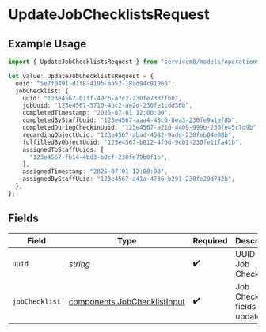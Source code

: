 # UpdateJobChecklistsRequest

## Example Usage

```typescript
import { UpdateJobChecklistsRequest } from "servicem8/models/operations";

let value: UpdateJobChecklistsRequest = {
  uuid: "5e7f0491-d1f8-419b-aa52-18ad94c91066",
  jobChecklist: {
    uuid: "123e4567-01ff-49cb-a7c2-230fe733ffbb",
    jobUuid: "123e4567-3710-4bc2-ae2d-230fe1cdd36b",
    completedTimestamp: "2025-07-01 12:00:00",
    completedByStaffUuid: "123e4567-aaa4-48c0-8ea3-230fe9a1ef8b",
    completedDuringCheckinUuid: "123e4567-a21d-4409-999b-230fe45c7d9b",
    regardingObjectUuid: "123e4567-abad-4582-9add-230feb04e08b",
    fulfilledByObjectUuid: "123e4567-b812-4f0d-9cb1-230fe11fa41b",
    assignedToStaffUuids: [
      "123e4567-fb14-4bd3-b0cf-230fe79b0f1b",
    ],
    assignedTimestamp: "2025-07-01 12:00:00",
    assignedByStaffUuid: "123e4567-a41a-4736-b291-230fe29d742b",
  },
};
```

## Fields

| Field                                                                        | Type                                                                         | Required                                                                     | Description                                                                  |
| ---------------------------------------------------------------------------- | ---------------------------------------------------------------------------- | ---------------------------------------------------------------------------- | ---------------------------------------------------------------------------- |
| `uuid`                                                                       | *string*                                                                     | :heavy_check_mark:                                                           | UUID of the Job Checklist                                                    |
| `jobChecklist`                                                               | [components.JobChecklistInput](../../models/components/jobchecklistinput.md) | :heavy_check_mark:                                                           | Job Checklist fields to update                                               |